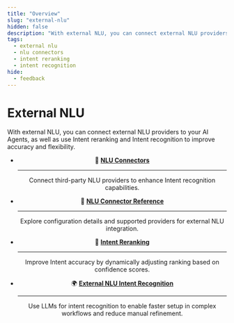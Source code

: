 ```yaml
---
title: "Overview" 
slug: "external-nlu" 
hidden: false
description: "With external NLU, you can connect external NLU providers to your AI Agents, as well as use Intent reranking and Intent recognition to improve accuracy and flexibility."
tags:
  - external nlu
  - nlu connectors
  - intent reranking
  - intent recognition
hide:
  - feedback
---
```


# External NLU

With external NLU, you can connect external NLU providers to your AI Agents, as well as use Intent reranking and Intent recognition to improve accuracy and flexibility.

<div class="grid cards" style="text-align: center;" markdown>

- 🔗 __[NLU Connectors](nlu-connector-reference/all-nlu-connectors.md)__ 

    ---

    Connect third-party NLU providers to enhance Intent recognition capabilities.  

- 📘 __[NLU Connector Reference](nlu-connector-reference/all-nlu-connectors.md)__ 

    ---

    Explore configuration details and supported providers for external NLU integration.  

- 🔄 __[Intent Reranking](intent-reranking.md)__ 

    ---

    Improve Intent accuracy by dynamically adjusting ranking based on confidence scores.  

- 🌍 __[External NLU Intent Recognition](external-nlu-intent-recognition.md)__

    ---

    Use LLMs for intent recognition to enable faster setup in complex workflows and reduce manual refinement.

</div>